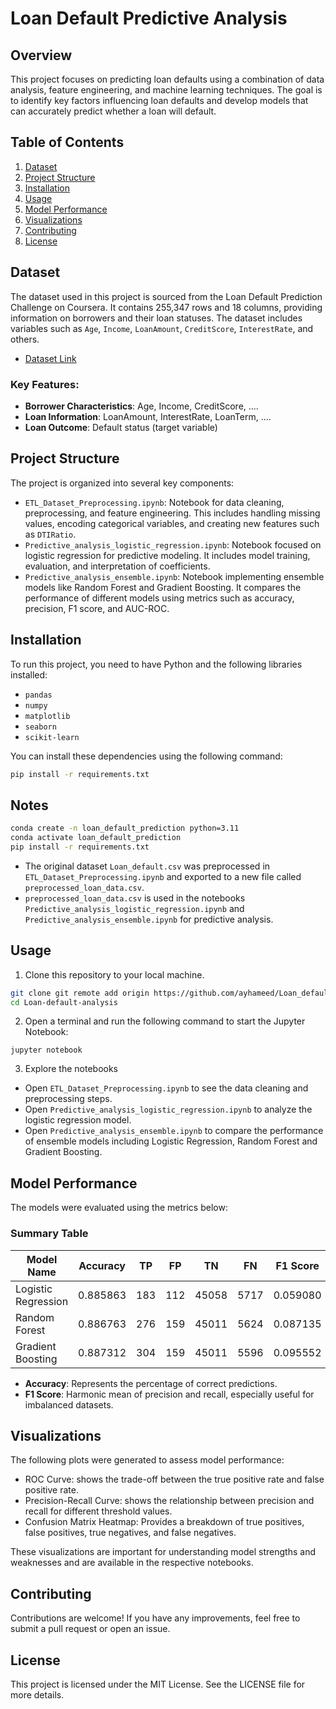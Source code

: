 # Loan Default Predictive Analysis

## Overview
This project focuses on predicting loan defaults using a combination of data analysis, feature engineering, and machine learning techniques. The goal is to identify key factors influencing loan defaults and develop models that can accurately predict whether a loan will default.

## Table of Contents
1. [Dataset](#dataset)
2. [Project Structure](#project-structure)
3. [Installation](#installation)
4. [Usage](#usage)
5. [Model Performance](#model-performance)
6. [Visualizations](#visualizations)
7. [Contributing](#contributing)
8. [License](#license)

## Dataset
The dataset used in this project is sourced from the Loan Default Prediction Challenge on Coursera. It contains 255,347 rows and 18 columns, providing information on borrowers and their loan statuses. The dataset includes variables such as `Age`, `Income`, `LoanAmount`, `CreditScore`, `InterestRate`, and others.

- [Dataset Link](https://www.kaggle.com/datasets/nikhil1e9/loan-default)

### Key Features:
- **Borrower Characteristics**: Age, Income, CreditScore, ....
- **Loan Information**: LoanAmount, InterestRate, LoanTerm, ....
- **Loan Outcome**: Default status (target variable)

## Project Structure
The project is organized into several key components:

- `ETL_Dataset_Preprocessing.ipynb`: Notebook for data cleaning, preprocessing, and feature engineering. This includes handling missing values, encoding categorical variables, and creating new features such as `DTIRatio`.
- `Predictive_analysis_logistic_regression.ipynb`: Notebook focused on logistic regression for predictive modeling. It includes model training, evaluation, and interpretation of coefficients.
- `Predictive_analysis_ensemble.ipynb`: Notebook implementing ensemble models like Random Forest and Gradient Boosting. It compares the performance of different models using metrics such as accuracy, precision, F1 score, and AUC-ROC.

## Installation
To run this project, you need to have Python and the following libraries installed:

- `pandas`
- `numpy`
- `matplotlib`
- `seaborn`
- `scikit-learn`

You can install these dependencies using the following command:

```bash
pip install -r requirements.txt

```

## Notes

```bash
conda create -n loan_default_prediction python=3.11
conda activate loan_default_prediction
pip install -r requirements.txt
```
- The original dataset `Loan_default.csv` was preprocessed in `ETL_Dataset_Preprocessing.ipynb` and exported to a new file called `preprocessed_loan_data.csv`.
- `preprocessed_loan_data.csv` is used in the notebooks `Predictive_analysis_logistic_regression.ipynb` and `Predictive_analysis_ensemble.ipynb` for predictive analysis.

## Usage
1. Clone this repository to your local machine.
```bash 
git clone git remote add origin https://github.com/ayhameed/Loan_default_analysis.git
cd Loan-default-analysis
```
2. Open a terminal and run the following command to start the Jupyter Notebook:
```
jupyter notebook
```
3. Explore the notebooks
- Open `ETL_Dataset_Preprocessing.ipynb` to see the data cleaning and preprocessing steps.
- Open `Predictive_analysis_logistic_regression.ipynb` to analyze the logistic regression model.
- Open `Predictive_analysis_ensemble.ipynb` to compare the performance of ensemble models including Logistic Regression, Random Forest and Gradient Boosting.

## Model Performance 

The models were evaluated using the metrics below:

### Summary Table

| Model Name            | Accuracy | TP  | FP  | TN    | FN   | F1 Score |
|-----------------------|----------|-----|-----|-------|------|----------|
| Logistic Regression    | 0.885863 | 183 | 112 | 45058 | 5717 | 0.059080 |
| Random Forest          | 0.886763 | 276 | 159 | 45011 | 5624 | 0.087135 |
| Gradient Boosting      | 0.887312 | 304 | 159 | 45011 | 5596 | 0.095552 |

- **Accuracy**: Represents the percentage of correct predictions.
- **F1 Score**: Harmonic mean of precision and recall, especially useful for imbalanced datasets.



## Visualizations

The following plots were generated to assess model performance:

- ROC Curve: shows the trade-off between the true positive rate and false positive rate.
- Precision-Recall Curve: shows the relationship between precision and recall for different threshold values.
- Confusion Matrix Heatmap: Provides a breakdown of true positives, false positives, true negatives, and false negatives.

These visualizations are important for understanding model strengths and weaknesses and are available in the respective notebooks.

## Contributing
Contributions are welcome! If you have any improvements, feel free to submit a pull request or open an issue.

## License
This project is licensed under the MIT License. See the LICENSE file for more details.
